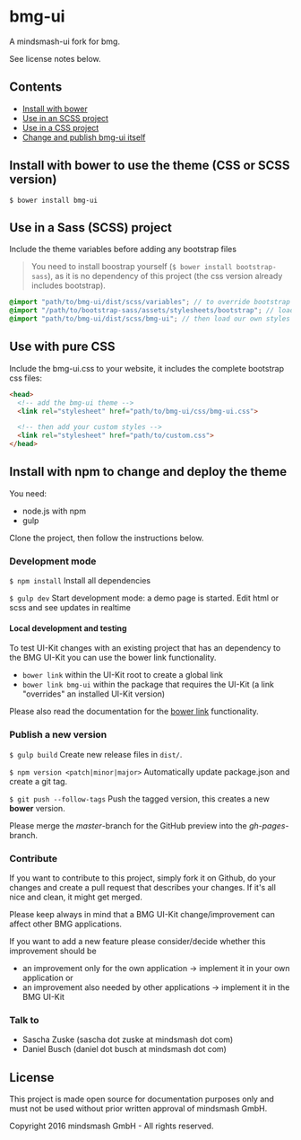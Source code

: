 # bmg-ui
A mindsmash-ui fork for bmg.

See license notes below.

## Contents
* [Install with bower](#install-with-bower-to-use-the-theme-css-or-scss-version)  
* [Use in an SCSS project](#use-in-a-sass-scss-project)
* [Use in a CSS project](#use-with-pure-css)
* [Change and publish bmg-ui itself](#install-with-npm-to-change-and-deploy-the-theme)

## Install with bower to use the theme (CSS or SCSS version)
```shell
$ bower install bmg-ui
```

## Use in a Sass (SCSS) project
Include the theme variables before adding any bootstrap files
> You need to install boostrap yourself (`$ bower install bootstrap-sass`), as it is no
> dependency of this project (the css version already includes bootstrap).

```SCSS
@import "path/to/bmg-ui/dist/scss/variables"; // to override bootstrap's variables
@import "/path/to/bootstrap-sass/assets/stylesheets/bootstrap"; // load original bootstrap
@import "path/to/bmg-ui/dist/scss/bmg-ui"; // then load our own styles
```

## Use with pure CSS
Include the bmg-ui.css to your website, it includes
the complete bootstrap css files:

```html
<head>
  <!-- add the bmg-ui theme -->
  <link rel="stylesheet" href="path/to/bmg-ui/css/bmg-ui.css">

  <!-- then add your custom styles -->
  <link rel="stylesheet" href="path/to/custom.css">
</head>
```

## Install with npm to change and deploy the theme
You need:
- node.js with npm
- gulp

Clone the project, then follow the instructions below.

### Development mode
`$ npm install` Install all dependencies

`$ gulp dev` Start development mode: a demo page is started. Edit html or scss and see updates in realtime

#### Local development and testing
To test UI-Kit changes with an existing project that has an dependency to the BMG UI-Kit you can use the bower link functionality.
- `bower link` within the UI-Kit root to create a global link
- `bower link bmg-ui` within the package that requires the UI-Kit (a link "overrides" an installed UI-Kit version)

Please also read the documentation for the [bower link](https://bower.io/docs/api/#link "bower link") functionality.

### Publish a new version
`$ gulp build` Create new release files in `dist/`.

`$ npm version <patch|minor|major>` Automatically update package.json and create a git tag.

`$ git push --follow-tags` Push the tagged version, this creates a new **bower** version.

Please merge the *master*-branch for the GitHub preview into the *gh-pages*-branch.

### Contribute
If you want to contribute to this project, simply fork it on Github, do your changes and create a pull request that
describes your changes. If it's all nice and clean, it might get merged.

Please keep always in mind that a BMG UI-Kit change/improvement can affect other BMG applications.

If you want to add a new feature please consider/decide whether this improvement should be 
- an improvement only for the own application -> implement it in your own application or
- an improvement also needed by other applications -> implement it in the BMG UI-Kit

### Talk to

* Sascha Zuske (sascha dot zuske at mindsmash dot com)
* Daniel Busch (daniel dot busch at mindsmash dot com)

## License

This project is made open source for documentation purposes only and must not be used without prior written approval of mindsmash GmbH.

Copyright 2016 mindsmash GmbH - All rights reserved.
